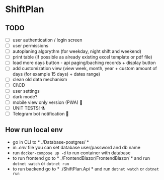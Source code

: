 # ShiftPlan

## TODO

- [ ] user authentication / login screen
- [ ] user permissions
- [ ] autoplaning algorythm (for weekday, night shift and weekend)
- [ ] print table (if possible as already existing excel template or pdf file)
- [ ] load more days button - api paging/baching records + display button
- [ ] add customization view (view week, month, year + custom amount of days (for example 15 days) + dates range)
- [ ] clean old data mechanism
- [ ] CI\CD
- [ ] user settings
- [ ] dark mode?
- [ ] mobile view only version (PWA) 📱
- [ ] UNIT TESTS! ⚗
- [ ] Telegram bot notification 🔔

## How run local env

- go in CLI to * ./Database-postgres/ *
- in *.env* file you can set database user/password and db name
- run `docker-compose up -d` to run container with database
- to run frontend go to * ./FrontendBlazor/FrontendBlazor/ * and run `dotnet watch` or `dotnet run`
- to run backend go to * ./ShiftPlan.Api * and run `dotnet watch` or `dotnet run`
